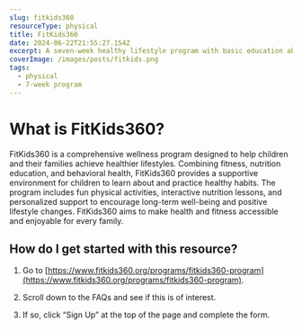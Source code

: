 ```yaml
---
slug: fitkids360
resourceType: physical
title: FitKids360
date: 2024-06-22T21:55:27.154Z
excerpt: A seven-week healthy lifestyle program with basic education about nutrition, behavior, and exercise.
coverImage: /images/posts/fitkids.png
tags:
  - physical
  - 7-week program
---
```


<script>
  import Callout from "$lib/components/molecules/Callout.svelte";
  import PhoneNumber from "$lib/components/molecules/PhoneNumber.svelte"

  const resourceTextDescription = `FitKids360 is a comprehensive wellness program designed to help children and their families achieve healthier lifestyles. Combining fitness, nutrition education, and behavioral health, FitKids360 provides a supportive environment for children to learn about and practice healthy habits. The program includes fun physical activities, interactive nutrition lessons, and personalized support to encourage long-term well-being and positive lifestyle changes. FitKids360 aims to make health and fitness accessible and enjoyable for every family.

1) Go to https://www.fitkids360.org/programs/fitkids360-program.

2) Scroll down to the FAQs and see if this is of interest.

3) If so, click “Sign Up” at the top of the page and complete the form.

For more information/detail go to: ${"WEBSITE"}`
</script>

<Callout type="info">
  <PhoneNumber resourceToSend={"physical"} {resourceTextDescription} />
</Callout>

# What is FitKids360?

FitKids360 is a comprehensive wellness program designed to help children and their families achieve healthier lifestyles. Combining fitness, nutrition education, and behavioral health, FitKids360 provides a supportive environment for children to learn about and practice healthy habits. The program includes fun physical activities, interactive nutrition lessons, and personalized support to encourage long-term well-being and positive lifestyle changes. FitKids360 aims to make health and fitness accessible and enjoyable for every family.

## How do I get started with this resource?

1) Go to [https://www.fitkids360.org/programs/fitkids360-program](https://www.fitkids360.org/programs/fitkids360-program).

2) Scroll down to the FAQs and see if this is of interest.

3) If so, click “Sign Up” at the top of the page and complete the form.